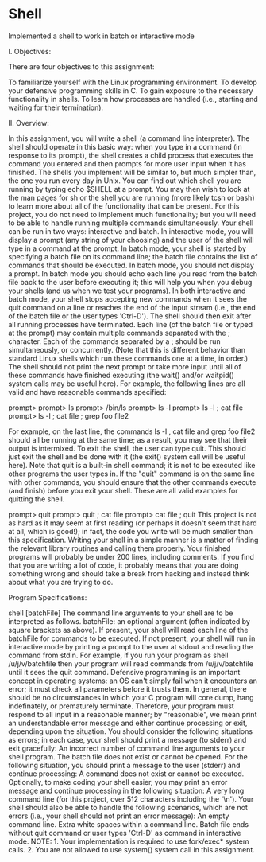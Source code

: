# Shell
Implemented a shell to work in batch or interactive mode


I. Objectives:

There are four objectives to this assignment:

To familiarize yourself with the Linux programming environment.
To develop your defensive programming skills in C.
To gain exposure to the necessary functionality in shells.
To learn how processes are handled (i.e., starting and waiting for their termination).

II. Overview:

In this assignment, you will write a shell (a command line interpreter). The shell should operate in this basic way: when you type in a command (in response to its prompt), the shell creates a child process that executes the command you entered and then prompts for more user input when it has finished. The shells you implement will be similar to, but much simpler than, the one you run every day in Unix. You can find out which shell you are running by typing echo $SHELL at a prompt. You may then wish to look at the man pages for sh or the shell you are running (more likely tcsh or bash) to learn more about all of the functionality that can be present. For this project, you do not need to implement much functionality; but you will need to be able to handle running multiple commands simultaneously. Your shell can be run in two ways: interactive and batch. In interactive mode, you will display a prompt (any string of your choosing) and the user of the shell will type in a command at the prompt. In batch mode, your shell is started by specifying a batch file on its command line; the batch file contains the list of commands that should be executed. In batch mode, you should not display a prompt. In batch mode you should echo each line you read from the batch file back to the user before executing it; this will help you when you debug your shells (and us when we test your programs). In both interactive and batch mode, your shell stops accepting new commands when it sees the quit command on a line or reaches the end of the input stream (i.e., the end of the batch file or the user types 'Ctrl-D'). The shell should then exit after all running processes have terminated. Each line (of the batch file or typed at the prompt) may contain multiple commands separated with the ; character. Each of the commands separated by a ; should be run simultaneously, or concurrently. (Note that this is different behavior than standard Linux shells which run these commands one at a time, in order.) The shell should not print the next prompt or take more input until all of these commands have finished executing (the wait() and/or waitpid() system calls may be useful here). For example, the following lines are all valid and have reasonable commands specified:

prompt>
prompt> ls
prompt> /bin/ls
prompt> ls -l
prompt> ls -l ; cat file
prompt> ls -l ; cat file ; grep foo file2

For example, on the last line, the commands ls -l , cat file and grep foo file2 should all be running at the same time; as a result, you may see that their output is intermixed. To exit the shell, the user can type quit. This should just exit the shell and be done with it (the exit() system call will be useful here). Note that quit is a built-in shell command; it is not to be executed like other programs the user types in. If the "quit" command is on the same line with other commands, you should ensure that the other commands execute (and finish) before you exit your shell. These are all valid examples for quitting the shell.

prompt> quit
prompt> quit ; cat file
prompt> cat file ; quit 
This project is not as hard as it may seem at first reading (or perhaps it doesn't seem that hard at all, which is good!); in fact, the code you write will be much smaller than this specification. Writing your shell in a simple manner is a matter of finding the relevant library routines and calling them properly. Your finished programs will probably be under 200 lines, including comments. If you find that you are writing a lot of code, it probably means that you are doing something wrong and should take a break from hacking and instead think about what you are trying to do.

Program Specifications:

shell [batchFile] The command line arguments to your shell are to be interpreted as follows. batchFile: an optional argument (often indicated by square brackets as above). If present, your shell will read each line of the batchFile for commands to be executed. If not present, your shell will run in interactive mode by printing a prompt to the user at stdout and reading the command from stdin. For example, if you run your program as
shell /u/j/v/batchfile then your program will read commands from /u/j/v/batchfile until it sees the quit command. Defensive programming is an important concept in operating systems: an OS can't simply fail when it encounters an error; it must check all parameters before it trusts them. In general, there should be no circumstances in which your C program will core dump, hang indefinately, or prematurely terminate. Therefore, your program must respond to all input in a reasonable manner; by "reasonable", we mean print an understandable error message and either continue processing or exit, depending upon the situation.
You should consider the following situations as errors; in each case, your shell should print a message (to stderr) and exit gracefully: An incorrect number of command line arguments to your shell program. The batch file does not exist or cannot be opened. For the following situation, you should print a message to the user (stderr) and continue processing: A command does not exist or cannot be executed. Optionally, to make coding your shell easier, you may print an error message and continue processing in the following situation: A very long command line (for this project, over 512 characters including the '\n'). Your shell should also be able to handle the following scenarios, which are not errors (i.e., your shell should not print an error message): An empty command line. Extra white spaces within a command line. Batch file ends without quit command or user types 'Ctrl-D' as command in interactive mode.
NOTE: 1. Your implementation is required to use fork/exec* system calls.  2. You are not allowed to use system() system call in this assignment.

